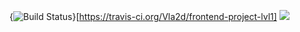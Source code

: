 {<img src="https://travis-ci.org/Vla2d/frontend-project-lvl1.svg?branch=master" alt="Build Status" />}[https://travis-ci.org/Vla2d/frontend-project-lvl1]
<a href="https://codeclimate.com/github/Vla2d/frontend-project-lvl1/maintainability"><img src="https://api.codeclimate.com/v1/badges/726d60cf1735b2d6f0f7/maintainability" /></a>

